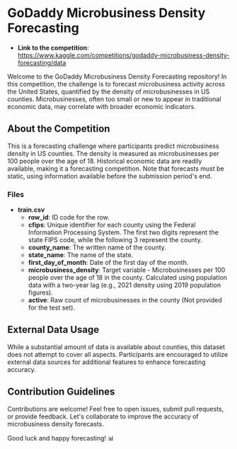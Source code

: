 # GoDaddy Microbusiness Density Forecasting

- **Link to the competition**: https://www.kaggle.com/competitions/godaddy-microbusiness-density-forecasting/data

Welcome to the GoDaddy Microbusiness Density Forecasting repository! In this competition, the challenge is to forecast microbusiness activity across the United States, quantified by the density of microbusinesses in US counties. Microbusinesses, often too small or new to appear in traditional economic data, may correlate with broader economic indicators.

## About the Competition
This is a forecasting challenge where participants predict microbusiness density in US counties. The density is measured as microbusinesses per 100 people over the age of 18. Historical economic data are readily available, making it a forecasting competition. Note that forecasts must be static, using information available before the submission period's end.

### Files
- **train.csv**
  - **row_id**: ID code for the row.
  - **cfips**: Unique identifier for each county using the Federal Information Processing System. The first two digits represent the state FIPS code, while the following 3 represent the county.
  - **county_name**: The written name of the county.
  - **state_name**: The name of the state.
  - **first_day_of_month**: Date of the first day of the month.
  - **microbusiness_density**: Target variable - Microbusinesses per 100 people over the age of 18 in the county. Calculated using population data with a two-year lag (e.g., 2021 density using 2019 population figures).
  - **active**: Raw count of microbusinesses in the county (Not provided for the test set).

## External Data Usage
While a substantial amount of data is available about counties, this dataset does not attempt to cover all aspects. Participants are encouraged to utilize external data sources for additional features to enhance forecasting accuracy.


## Contribution Guidelines
Contributions are welcome! Feel free to open issues, submit pull requests, or provide feedback. Let's collaborate to improve the accuracy of microbusiness density forecasts.

Good luck and happy forecasting! 📊
